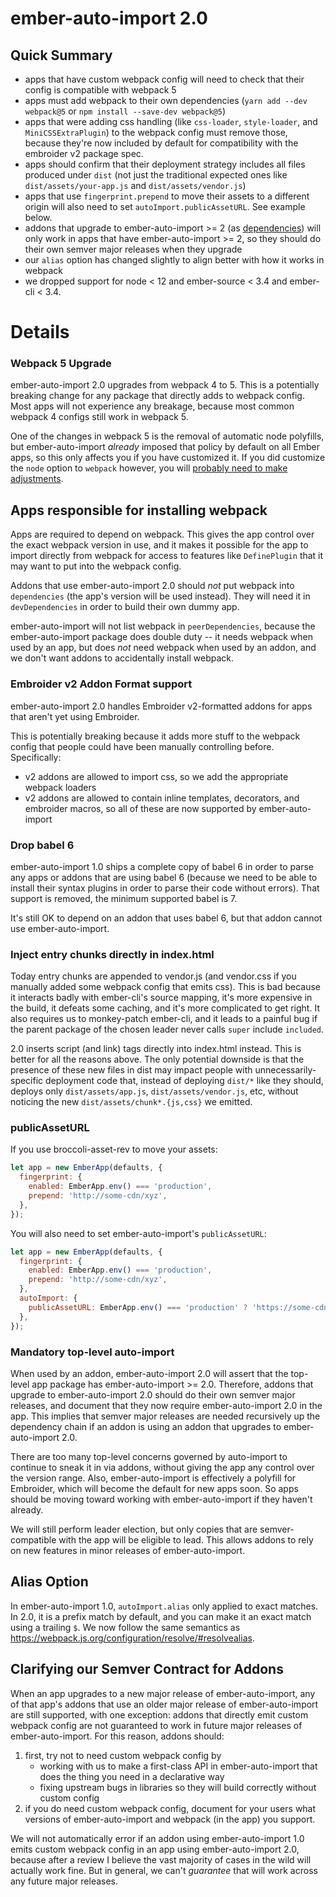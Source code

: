 # ember-auto-import 2.0

## Quick Summary

- apps that have custom webpack config will need to check that their config is compatible with webpack 5
- apps must add webpack to their own dependencies (`yarn add --dev webpack@5` or `npm install --save-dev webpack@5`)
- apps that were adding css handling (like `css-loader`, `style-loader`, and `MiniCSSExtraPlugin`) to the webpack config must remove those, because they're now included by default for compatibility with the embroider v2 package spec.
- apps should confirm that their deployment strategy includes all files produced under `dist` (not just the traditional expected ones like `dist/assets/your-app.js` and `dist/assets/vendor.js`)
- apps that use `fingerprint.prepend` to move their assets to a different origin will also need to set `autoImport.publicAssetURL`. See example below.
- addons that upgrade to ember-auto-import >= 2 (as [dependencies](https://docs.npmjs.com/cli/v7/configuring-npm/package-json#dependencies)) will only work in apps that have ember-auto-import >= 2, so they should do their own semver major releases when they upgrade
- our `alias` option has changed slightly to align better with how it works in webpack
- we dropped support for node < 12 and ember-source < 3.4 and ember-cli < 3.4.

# Details

### Webpack 5 Upgrade

ember-auto-import 2.0 upgrades from webpack 4 to 5. This is a potentially breaking change for any package that directly adds to webpack config. Most apps will not experience any breakage, because most common webpack 4 configs still work in webpack 5.

One of the changes in webpack 5 is the removal of automatic node polyfills, but ember-auto-import _already_ imposed that policy by default on all Ember apps, so this only affects you if you have customized it. If you did customize the `node` option to `webpack` however, you will [probably need to make adjustments](https://gist.github.com/ef4/d2cf5672a93cf241fd47c020b9b3066a).

## Apps responsible for installing webpack

Apps are required to depend on webpack. This gives the app control over the exact webpack version in use, and it makes it possible for the app to import directly from webpack for access to features like `DefinePlugin` that it may want to put into the webpack config.

Addons that use ember-auto-import 2.0 should _not_ put webpack into `dependencies` (the app's version will be used instead). They will need it in `devDependencies` in order to build their own dummy app.

ember-auto-import will not list webpack in `peerDependencies`, because the ember-auto-import package does double duty -- it needs webpack when used by an app, but does _not_ need webpack when used by an addon, and we don't want addons to accidentally install webpack.

### Embroider v2 Addon Format support

ember-auto-import 2.0 handles Embroider v2-formatted addons for apps that aren't yet using Embroider.

This is potentially breaking because it adds more stuff to the webpack config that people could have been manually controlling before. Specifically:

- v2 addons are allowed to import css, so we add the appropriate webpack loaders
- v2 addons are allowed to contain inline templates, decorators, and embroider macros, so all of these are now supported by ember-auto-import

### Drop babel 6

ember-auto-import 1.0 ships a complete copy of babel 6 in order to parse any apps or addons that are using babel 6 (because we need to be able to install their syntax plugins in order to parse their code without errors). That support is removed, the minimum supported babel is 7.

It's still OK to depend on an addon that uses babel 6, but that addon cannot use ember-auto-import.

### Inject entry chunks directly in index.html

Today entry chunks are appended to vendor.js (and vendor.css if you manually added some webpack config that emits css). This is bad because it interacts badly with ember-cli's source mapping, it's more expensive in the build, it defeats some caching, and it's more complicated to get right. It also requires us to monkey-patch ember-cli, and it leads to a painful bug if the parent package of the chosen leader never calls `super` include `included`.

2.0 inserts script (and link) tags directly into index.html instead. This is better for all the reasons above. The only potential downside is that the presence of these new files in dist may impact people with unnecessarily-specific deployment code that, instead of deploying `dist/*` like they should, deploys only `dist/assets/app.js`, `dist/assets/vendor.js`, etc, without noticing the new `dist/assets/chunk*.{js,css}` we emitted.

### publicAssetURL

If you use broccoli-asset-rev to move your assets:

```js
let app = new EmberApp(defaults, {
  fingerprint: {
    enabled: EmberApp.env() === 'production',
    prepend: 'http://some-cdn/xyz',
  },
});
```

You will also need to set ember-auto-import's `publicAssetURL`:

```js
let app = new EmberApp(defaults, {
  fingerprint: {
    enabled: EmberApp.env() === 'production',
    prepend: 'http://some-cdn/xyz',
  },
  autoImport: {
    publicAssetURL: EmberApp.env() === 'production' ? 'https://some-cdn/xyz/assets' : undefined,
  },
});
```

### Mandatory top-level auto-import

When used by an addon, ember-auto-import 2.0 will assert that the top-level app package has ember-auto-import >= 2.0. Therefore, addons that upgrade to ember-auto-import 2.0 should do their own semver major releases, and document that they now require ember-auto-import 2.0 in the app. This implies that semver major releases are needed recursively up the dependency chain if an addon is using an addon that upgrades to ember-auto-import 2.0.

There are too many top-level concerns governed by auto-import to continue to sneak it in via addons, without giving the app any control over the version range. Also, ember-auto-import is effectively a polyfill for Embroider, which will become the default for new apps soon. So apps should be moving toward working with ember-auto-import if they haven't already.

We will still perform leader election, but only copies that are semver-compatible with the app will be eligible to lead. This allows addons to rely on new features in minor releases of ember-auto-import.

## Alias Option

In ember-auto-import 1.0, `autoImport.alias` only applied to exact matches. In 2.0, it is a prefix match by default, and you can make it an exact match using a trailing `$`. We now follow the same semantics as https://webpack.js.org/configuration/resolve/#resolvealias.

## Clarifying our Semver Contract for Addons

When an app upgrades to a new major release of ember-auto-import, any of that app's addons that use an older major release of ember-auto-import are still supported, with one exception: addons that directly emit custom webpack config are not guaranteed to work in future major releases of ember-auto-import. For this reason, addons should:

1. first, try not to need custom webpack config by
   - working with us to make a first-class API in ember-auto-import that does the thing you need in a declarative way
   - fixing upstream bugs in libraries so they will build correctly without custom config
2. if you do need custom webpack config, document for your users what versions of ember-auto-import and webpack (in the app) you support.

We will not automatically error if an addon using ember-auto-import 1.0 emits custom webpack config in an app using ember-auto-import 2.0, because after a review I believe the vast majority of cases in the wild will actually work fine. But in general, we can't _guarantee_ that will work across any future major releases.
